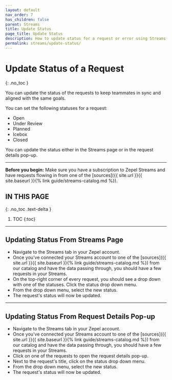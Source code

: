 ```yaml
---
layout: default
nav_order: 7
has_children: false
parent: Streams
title: Update Status
page_title: Update Status
description: How to update status for a request or error using Streams in Zepel
permalink: streams/update-status/
---
```


# Update Status of a Request
{: .no_toc }

You can update the status of the requests to keep teammates in sync and aligned with the same goals.

You can set the following statuses for a request:

- Open
- Under Review
- Planned
- Icebox
- Closed

You can update the status either in the Streams page or in the request details pop-up.

---

__Before you begin:__ Make sure you have a subscription to Zepel Streams and have requests flowing in from one of the [sources]({{ site.url }}{{ site.baseurl }}{% link guide/streams-catalog.md %}).


## IN THIS PAGE
{: .no_toc .text-delta }

1. TOC
{:toc}

---

## Updating Status From Streams Page

- Navigate to the Streams tab in your Zepel account.
- Once you've connected your Streams account to one of the [sources]({{ site.url }}{{ site.baseurl }}{% link guide/streams-catalog.md %}) from our catalog and have the data passing through, you should have a few requests in your Streams.
- On the top-right corner of every request, you should see a drop down with one of the statuses. Click the status drop down menu.
- From the drop down menu, select the new status.
- The request's status will now be updated.

---

## Updating Status From Request Details Pop-up

- Navigate to the Streams tab in your Zepel account.
- Once you've connected your Streams account to one of the [sources]({{ site.url }}{{ site.baseurl }}{% link guide/streams-catalog.md %}) from our catalog and have the data passing through, you should have a few requests in your Streams.
- Click on one of the requests to open the request details pop-up.
- Next to the request's title, click on the status drop down menu.
- From the drop down menu, select the new status.
- The request's status will now be updated.